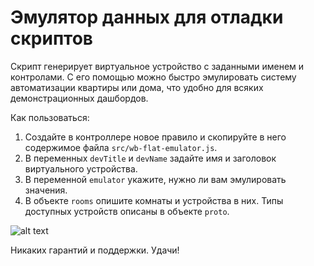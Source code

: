 # Эмулятор данных для отладки скриптов

Скрипт генерирует виртуальное устройство с заданными именем и контролами. С его помощью можно быстро эмулировать систему автоматизации квартиры или дома, что удобно для всяких демонстрационных дашбордов.

Как пользоваться:
1. Создайте в контроллере новое правило и скопируйте в него содержимое файла `src/wb-flat-emulator.js`.
2. В переменных `devTitle` и `devName` задайте имя и заголовок виртуального устройства.
3. В переменной `emulator` укажите, нужно ли вам эмулировать значения.
4. В объекте `rooms` опишите комнаты и устройства в них. Типы доступных устройств описаны в объекте `proto`.

![alt text](/assets/virt-device.png)

Никаких гарантий и поддержки. Удачи!
